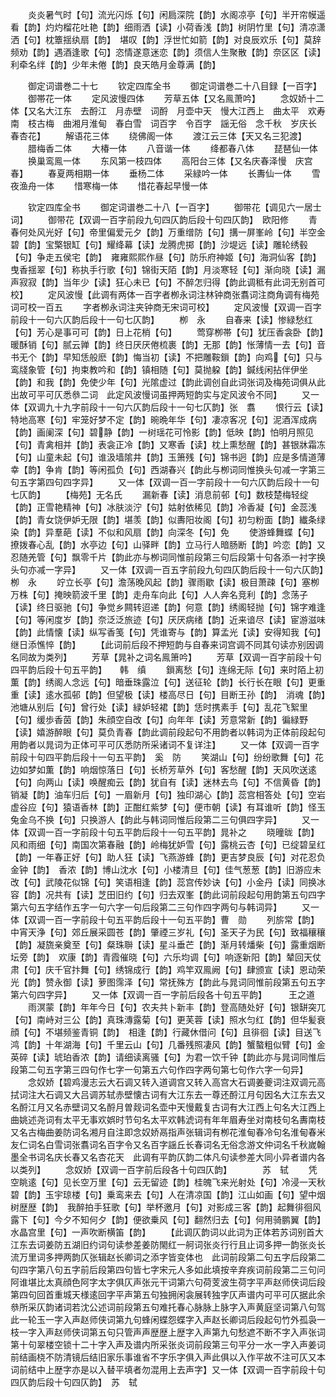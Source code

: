 <!-- { "loadSidebar": true } -->
　　炎炎暑气时【句】流光闪烁【句】闲扃深院【韵】水阁凉亭【句】半开帘幙遥看【韵】灼灼榴花吐艳【韵】细雨洒【读】小荷香浅【韵】树阴竹里【句】清凉潇洒【句】枕簟揺纨扇【韵】　堪叹【韵】浮世忙如箭【韵】对良辰欢乐【句】莫辞频劝【韵】遇酒逢歌【句】恣情遂意迷恋【韵】须信人生聚散【韵】奈区区【读】利牵名绊【韵】少年未倦【韵】良天皓月金尊满【韵】

　　御定词谱巻二十七
　　钦定四库全书
　　御定词谱巻二十八目録【一百字】
　　御帯花一体
　　定风波慢四体
　　芳草五体【又名鳯萧吟】
　　念奴娇十二体【又名大江东　去酹江　月赤壁　词酹　月壶中天　慢大江西上　曲太平　欢寿南　枝古梅　曲湘月淮甸　春白雪　词百字　令百字　謡无俗　念千秋　岁庆长　春杏花】
　　解语花三体
　　绕佛阁一体
　　渡江云三体【天又名三犯渡】
　　腊梅香二体
　　大椿一体
　　八音谐一体
　　绛都春八体
　　琵琶仙一体
　　换巢鸾鳯一体
　　东风第一枝四体
　　高阳台三体【又名庆春泽慢　庆宫春】
　　春夏两相期一体
　　垂杨二体
　　采緑吟一体
　　长夀仙一体
　　雪夜渔舟一体
　　惜寒梅一体
　　惜花春起早慢一体

　　钦定四库全书
　　御定词谱巻二十八【一百字】
　　御带花【调见六一居士词】
　　御带花【双调一百字前段九句四仄韵后段十句四仄韵】　欧阳修
　　青春何处风光好【句】帝里偏爱元夕【韵】万重缯防【句】搆一屏峯岭【句】半空金碧【韵】宝檠银缸【句】耀绛幕【读】龙腾虎掷【韵】沙堤远【读】雕轮绣毂【句】争走五侯宅【韵】　雍雍熙熙作昼【句】防乐府神姬【句】海洞仙客【韵】曳香揺翠【句】称执手行歌【句】锦街天陌【韵】月淡寒轻【句】渐向晓【读】漏声寂寂【韵】当年少【读】狂心未已【句】不醉怎归得【韵此调秪有此词无别首可校】
　　定风波慢【此调有两体一百字者栁永词注林钟商张翥词注商角调有梅苑词可校一百五
　　字者栁永词注夹钟商无宋词可校】
　　定风波慢【双调一百字前段十一句六仄韵后段十一句七仄韵】
　　栁　永
　　自春来【读】惨緑愁红【句】芳心是事可可【韵】日上花梢【句】
　　莺穿栁帯【句】犹压香衾卧【韵】暖酥销【句】腻云亸【韵】终日厌厌倦梳裹【韵】无那【韵】怅薄情一去【句】音书无个【韵】早知恁般麽【韵】悔当初【读】不把雕鞍鎻【韵】向鸡【句】只与鸾牋象管【句】拘束教吟和【韵】镇相随【句】莫抛躱【韵】鍼线闲拈伴伊坐【韵】和我【韵】免使少年【句】光隂虚过【韵此调创自此词张词及梅苑词俱从此出故可平可仄悉叅二词　此定风波慢词虽押两短韵实与定风波令不同】
　　又一体【双调九十九字前段十一句六仄韵后段十一句七仄韵】张　翥
　　恨行云【读】特地高寒【句】牢笼好梦不定【韵】晼晩年华【句】凄凉客况【句】泥酒浑成病【韵】画阑深【句】碧静【韵】一树瑶花可怜影【韵】低映【韵】怕明月照见【句】青禽相并【韵】表衾正冷【韵】又寒香【读】枕上熏愁醒【韵】甚银牀霜冻【句】山童未起【句】谁汲墙隂井【韵】玉箫残【句】锦书迥【韵】应是多情道薄幸【韵】争肯【韵】等闲孤负【句】西湖春兴【韵此与栁词同惟换头句减一字第三句五字第四句四字异】
　　又一体【双调一百一字前段十一句六仄韵后段十一句七仄韵】
　　【梅苑】无名氏
　　漏新春【读】消息前邨【句】数枝楚梅轻绽【韵】正雪艳精神【句】冰肤淡泞【句】姑射依稀见【韵】冷香凝【句】金蕊浅【韵】青女饶伊妒无限【韵】堪羡【韵】似夀阳妆阁【句】初匀粉面【韵】纎条绿染【韵】异羣葩【读】不似和风扇【韵】向深冬【句】免
　　使游蜂舞蝶【句】撩拨春心乱【韵】水亭边【句】山驿畔【韵】立马行人暗肠断【韵】吟恋【韵】又忍随羌管【句】飘零千片【韵此亦与栁词同惟前段第三句后段第十句各添一衬字换头句亦减一字异】
　　又一体【双调一百五字前段九句四仄韵后段十一句六仄韵】栁　永
　　竚立长亭【句】澹荡晚风起【韵】骤雨歇【读】极目萧疎【句】塞栁万株【句】掩映箭波千里【韵】走舟车向此【句】人人奔名竞利【韵】念荡子【读】终日驱驰【句】争觉乡闗转迢递【韵】何意【韵】绣阁轻抛【句】锦字难逢【句】等闲度岁【韵】奈泛泛旅迹【句】厌厌病绪【韵】近来谙尽【读】宦游滋味【韵】此情懐【读】纵写香笺【句】凭谁寄与【韵】算孟光【读】安得知我【句】继日添憔悴【韵】
　　【此词前后段不押短韵与自春来词宫调不同其句读亦别因调名同故为类列】
　　芳草【晁补之词名鳯箫吟】
　　芳草【双调一百字前段十句四平韵后段十句五平韵】　　韩　缜
　　鎻离愁【句】连绵无际【句】来时陌上初薫【韵】绣阁人念远【句】暗垂珠露泣【句】送征轮【韵】长行长在眼【句】更重重【读】逺水孤邨【韵】但望极【读】楼高尽日【句】目断王孙【韵】　消魂【韵】池塘从别后【句】曾行处【读】緑妒轻裙【韵】恁时携素手【句】乱花飞絮里【句】缓歩香茵【韵】朱顔空自改【句】向年年【读】芳意常新【韵】徧緑野【读】嬉游醉眼【句】莫负青春【韵此调前段起句不用韵者以韩词为正体前段起句用韵者以晁词为正体可平可仄悉防所采诸词不复详注】
　　又一体【双调一百字前段十句四平韵后段十一句五平韵】　奚　防
　　笑湖山【句】纷纷歌舞【句】花边如梦如薫【韵】响烟惊落日【句】长桥芳草外【句】客愁醒【韵】天风吹送逺【句】向两山【读】唤醒痴云【韵】犹自有【读】迷林去鸟【句】不信黄昏【韵】　销凝【韵】油车归后【句】一眉新月【句】独印湖心【韵】蕊宫相答处【句】空岩虚谷应【句】猿语香林【韵】正酣红紫梦【句】便市朝【读】有耳谁听【韵】怪玉兔金乌不换【句】只换游人【韵此与韩词同惟后段第二三句俱四字异】
　　又一体【双调一百一字前段十句五平韵后段十一句五平韵】晁补之
　　晓曈昽【韵】风和雨细【句】南国次第春融【韵】岭梅犹妒雪【句】露桃云杏【句】已绽碧呈红【韵】一年春正好【句】助人狂【读】飞燕游蜂【韵】更吉梦良辰【句】对花忍负金钟【韵】　香浓【韵】博山沈水【句】小楼清旦【句】佳气葱葱【韵】旧游应未改【句】武陵花似锦【句】笑语相逢【韵】蕊宫传妙诀【句】小金丹【读】同换冰容【韵】况共有【读】芝田旧约【句】归去双峯【韵此词前段起句用韵第五句四字第六句五字结作五字一句六字一句后段第二三句作四字两句与韩词异】
　　又一体【双调一百一字前段十句五平韵后段十一句五平韵】曹　勋
　　列旂常【韵】中宵天浄【句】郊丘展采圆苍【韵】肇禋三岁礼【句】圣天子为民【句】致福穰穰【韵】凝旒亲奠至【句】粲珠聨【读】星斗垂芒【韵】渐月转燔柴【句】露重烟断坛旁【韵】　欢康【韵】青霞催晓【句】六乐均调【句】响逐新阳【韵】辇回天仗肃【句】庆千官抃舞【句】绣锦成行【韵】鸡竿双鳯阙【句】肆颁宣【读】恩动荣光【韵】赞永御【读】萝图霈泽【句】常抚殊方【韵此与晁词同惟前段第五句五字第六句四字异】
　　又一体【双调一百一字前后段各十句五平韵】　　　王之道
　　雨溟蒙【韵】年年今日【句】农夫共卜新丰【韵】登高随处好【句】银缾突兀【句】南峙对三公【韵】真珠漙露菊【句】更芙蓉【读】照水匀红【韵】但华髪衰顔【句】不堪频鉴青铜【韵】　相逢【韵】行藏休借问【句】且徘徊【读】目送飞鸿【韵】十年湖海【句】千里云山【句】几番残照凄风【韵】蟹螯粗似臂【句】金英碎【读】琥珀香浓【韵】请细读离骚【句】为君一饮千钟【韵此亦与晁词同惟后段第二句五字第三四句作七字一句第五六句作四字两句第七句作六字一句异】
　　念奴娇【碧鸡漫志云大石调又转入道调宫又转入高宫大石调姜夔词注双调元高拭词注大石调又大吕调苏轼赤壁懐古词有大江东去一尊还酹江月句因名大江东去又名酹江月又名赤壁词又名酹月曽觌词名壶中天慢戴复古词有大江西上句名大江西上曲姚述尧词有太平无事欢娯时节句名太平欢韩淲词有年年眉寿坐对南枝句名夀南枝又名古梅曲姜防词名湘月自注即念奴娇鬲指声张辑词有栁花淮甸春冷句名淮甸春米友仁词名白雪词张翥词名百字令又名百字謡丘长春词名无俗念游文仲词名千秋嵗翰墨全书词名庆长春又名杏花天　此调有平韵仄韵二体凡句读参差大同小异者谱内各以类列】
　　念奴娇【双调一百字前后段各十句四仄韵】　　　　苏　轼
　　凭空眺逺【句】见长空万里【句】云无留迹【韵】桂魄飞来光射处【句】冷浸一天秋碧【韵】玉宇琼楼【句】乗鸾来去【句】人在清凉国【韵】江山如画【句】望中烟树歴歴【韵】　我醉拍手狂歌【句】举杯邀月【句】对影成三客【韵】起舞徘徊风露下【句】今夕不知何夕【韵】便欲乗风【句】翻然归去【句】何用骑鹏翼【韵】水晶宫里【句】一声吹断横笛【韵】
　　【此调仄韵词以此词为正体若苏词别首大江东去词姜防五湖旧约词句读参差姜防閙红一舸词张炎行行且止词多押一韵张炎长流万里词多押两韵仄张辑赵长卿词之添字皆变体也　此词前段第二句五字后段第二句四字第八句五字前后段第四句皆七字宋元人多如此填按辛弃疾词前段第二三句问阿谁堪比太真顔色阿字太字俱仄声张元干词第六句荷芰波生荷字平声赵师侠词后段第四句回首重城天様逺回字平声第五句独拥闲衾展转独字仄声谱内可平可仄据此余叅所采仄韵诸词若沈公述词前段第五句难托春心脉脉上脉字入声黄庭坚词第八句驾此一轮玉一字入声赵师侠词第九句蜂闲蝶怨蝶字入声赵长卿词后段起句竹外孤袅一枝一字入声赵师侠词第五句只管声声歴歴上歴字入声第九句愁遮不断不字入声张词第十句翠楼空锁十二十字入声及谱内所采张炎词前段第三句平分一水一字入声姜词前结画桡不防清镜后结旧家乐事谁省不字乐字俱入声此俱以入作平故不注可仄又本词前结中上歴字亦是以入替平填者勿混用上去声字】又一体【双调一百字前段十句四仄韵后段十句四仄韵】　苏　轼
